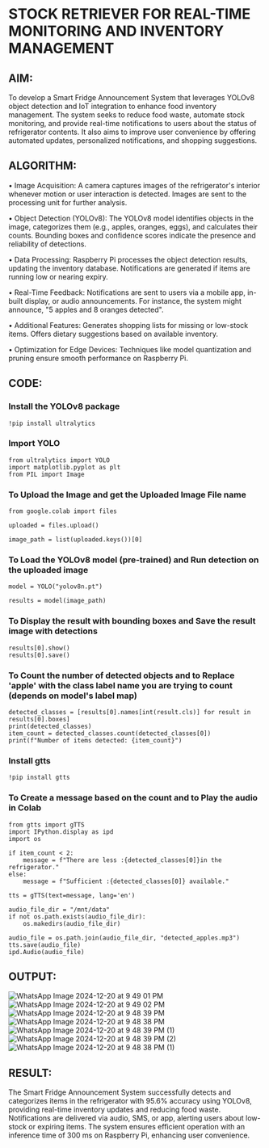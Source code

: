 # STOCK RETRIEVER FOR REAL-TIME MONITORING AND INVENTORY MANAGEMENT

## AIM:
To develop a Smart Fridge Announcement System that leverages YOLOv8 object detection and IoT integration to enhance food inventory management. The system seeks to reduce food waste, automate stock monitoring, and provide real-time notifications to users about the status of refrigerator contents. It also aims to improve user convenience by offering automated updates, personalized notifications, and shopping suggestions.

## ALGORITHM:
• Image Acquisition: A camera captures images of the refrigerator's interior whenever motion or user interaction is detected.
Images are sent to the processing unit for further analysis.

• Object Detection (YOLOv8): The YOLOv8 model identifies objects in the image, categorizes them (e.g., apples, oranges, eggs), and calculates their counts.
Bounding boxes and confidence scores indicate the presence and reliability of detections.

• Data Processing: Raspberry Pi processes the object detection results, updating the inventory database.
Notifications are generated if items are running low or nearing expiry.

• Real-Time Feedback: Notifications are sent to users via a mobile app, in-built display, or audio announcements.
For instance, the system might announce, "5 apples and 8 oranges detected".

• Additional Features: Generates shopping lists for missing or low-stock items.
Offers dietary suggestions based on available inventory.

• Optimization for Edge Devices: Techniques like model quantization and pruning ensure smooth performance on Raspberry Pi.

## CODE:
### Install the YOLOv8 package
```
!pip install ultralytics
```
### Import YOLO
```
from ultralytics import YOLO
import matplotlib.pyplot as plt
from PIL import Image
```
### To Upload the Image and get the Uploaded Image File name
```
from google.colab import files

uploaded = files.upload()

image_path = list(uploaded.keys())[0]
```
### To Load the YOLOv8 model (pre-trained) and Run detection on the uploaded image
```
model = YOLO("yolov8n.pt") 

results = model(image_path)
```
### To Display the result with bounding boxes and Save the result image with detections
```
results[0].show()  
results[0].save()
```
### To Count the number of detected objects and to Replace 'apple' with the class label name you are trying to count (depends on model's label map)
```
detected_classes = [results[0].names[int(result.cls)] for result in results[0].boxes] 
print(detected_classes)
item_count = detected_classes.count(detected_classes[0])
print(f"Number of items detected: {item_count}")
```

### Install gtts
```
!pip install gtts
```
### To Create a message based on the count and to Play the audio in Colab
```
from gtts import gTTS
import IPython.display as ipd
import os

if item_count < 2:
    message = f"There are less :{detected_classes[0]}in the refrigerator."
else:
    message = f"Sufficient :{detected_classes[0]} available."

tts = gTTS(text=message, lang='en')

audio_file_dir = "/mnt/data"
if not os.path.exists(audio_file_dir):
    os.makedirs(audio_file_dir)

audio_file = os.path.join(audio_file_dir, "detected_apples.mp3") 
tts.save(audio_file)
ipd.Audio(audio_file)
```
## OUTPUT:
![WhatsApp Image 2024-12-20 at 9 49 01 PM](https://github.com/user-attachments/assets/a8617f0d-9126-4f2c-ac51-41eed050b582)
![WhatsApp Image 2024-12-20 at 9 49 02 PM](https://github.com/user-attachments/assets/6e3f1bc3-6984-4100-a433-96b73a57dd90)
![WhatsApp Image 2024-12-20 at 9 48 39 PM](https://github.com/user-attachments/assets/c02321a6-4d48-48da-9864-954c518940d1)
![WhatsApp Image 2024-12-20 at 9 48 38 PM](https://github.com/user-attachments/assets/75c48b43-5497-44d8-b3f5-852cfc9f4655)
![WhatsApp Image 2024-12-20 at 9 48 39 PM (1)](https://github.com/user-attachments/assets/cd1ef41d-02ad-4322-9376-91fffd8477f3)
![WhatsApp Image 2024-12-20 at 9 48 39 PM (2)](https://github.com/user-attachments/assets/bc435a7c-2a7b-4330-8595-ff00ee3158fe)
![WhatsApp Image 2024-12-20 at 9 48 38 PM (1)](https://github.com/user-attachments/assets/0874d27f-2ae4-4608-863b-28918637b6b2)

## RESULT:
The Smart Fridge Announcement System successfully detects and categorizes items in the refrigerator with 95.6% accuracy using YOLOv8, providing real-time inventory updates and reducing food waste. Notifications are delivered via audio, SMS, or app, alerting users about low-stock or expiring items. The system ensures efficient operation with an inference time of 300 ms on Raspberry Pi, enhancing user convenience.








